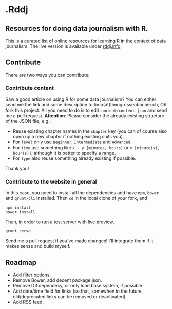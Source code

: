 # .Rddj
## Resources for doing data journalism with R. 

This is a curated list of online resources for learning R in the context of data journalism. The live version is available under [rddj.info](http://rddj.info).

## Contribute

There are two ways you can contribute: 

### Contribute content

Saw a good article on using R for some data journalism? You can either send me the link and some description to timo(at)timogrossenbacher.ch, OR fork this project. All you need to do is to edit `content/content.json` and send me a pull request. **Attention**: Please consider the already existing structure of the JSON file, e.g.:

* Reuse existing chapter names in the `chapter` key (you can of course also open up a new chapter if nothing existing suits you).
* For `level` only use `Beginner`, `Intermediate` and `Advanced`.
* For `time` use something like `x - y [minutes, hours]` or `x [minute(s), hour(s)]`, although it is better to specify a range. 
* For `type` also reuse something already existing if possible.

Thank you! 

### Contribute to the website in general

In this case, you need to install all the dependencies and have `npm`, `bower` and `grunt-cli` installed. 
Then `cd` in the local clone of your fork, and 
```
npm install
bower install
```

Then, in order to run a test server with live preview,
```
grunt serve
```

Send me a pull request if you've made changes! I'll integrate them if it makes sense and build myself. 

## Roadmap

* Add filter options.
* Remove Bower, add decent package.json.
* Remove D3 dependecy, or only load base system, if possible.
* Add date/time field for links (so that, somewhen in the future, old/deprecated links can be removed or deactivated). 
* Add RSS feed.
